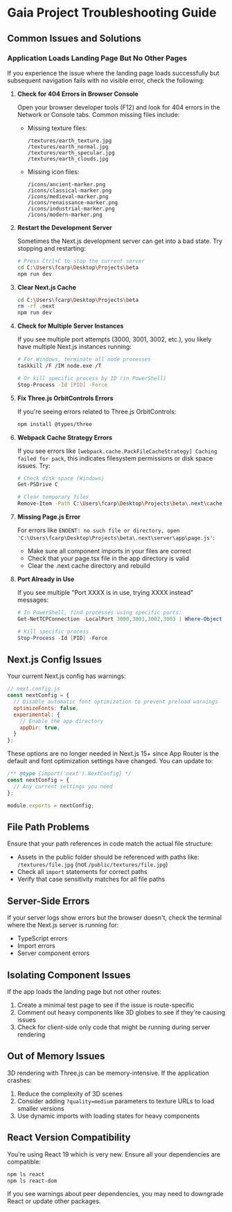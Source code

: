 # Gaia Project Troubleshooting Guide

## Common Issues and Solutions

### Application Loads Landing Page But No Other Pages

If you experience the issue where the landing page loads successfully but subsequent navigation fails with no visible error, check the following:

1. **Check for 404 Errors in Browser Console**

   Open your browser developer tools (F12) and look for 404 errors in the Network or Console tabs. Common missing files include:
   
   - Missing texture files: 
     ```
     /textures/earth_texture.jpg
     /textures/earth_normal.jpg
     /textures/earth_specular.jpg
     /textures/earth_clouds.jpg
     ```
   
   - Missing icon files:
     ```
     /icons/ancient-marker.png
     /icons/classical-marker.png
     /icons/medieval-marker.png
     /icons/renaissance-marker.png
     /icons/industrial-marker.png
     /icons/modern-marker.png
     ```

2. **Restart the Development Server**

   Sometimes the Next.js development server can get into a bad state. Try stopping and restarting:
   
   ```bash
   # Press Ctrl+C to stop the current server
   cd C:\Users\fcarp\Desktop\Projects\beta
   npm run dev
   ```

3. **Clear Next.js Cache**

   ```bash
   cd C:\Users\fcarp\Desktop\Projects\beta
   rm -rf .next
   npm run dev
   ```

4. **Check for Multiple Server Instances**

   If you see multiple port attempts (3000, 3001, 3002, etc.), you likely have multiple Next.js instances running:
   
   ```bash
   # For Windows, terminate all node processes
   taskkill /F /IM node.exe /T
   
   # Or kill specific process by ID (in PowerShell)
   Stop-Process -Id [PID] -Force
   ```

5. **Fix Three.js OrbitControls Errors**

   If you're seeing errors related to Three.js OrbitControls:
   
   ```bash
   npm install @types/three
   ```

6. **Webpack Cache Strategy Errors**

   If you see errors like `[webpack.cache.PackFileCacheStrategy] Caching failed for pack`, this indicates filesystem permissions or disk space issues. Try:
   
   ```bash
   # Check disk space (Windows)
   Get-PSDrive C
   
   # Clear temporary files
   Remove-Item -Path C:\Users\fcarp\Desktop\Projects\beta\.next\cache -Recurse -Force
   ```

7. **Missing Page.js Error**

   For errors like `ENOENT: no such file or directory, open 'C:\Users\fcarp\Desktop\Projects\beta\.next\server\app\page.js'`:
   
   - Make sure all component imports in your files are correct
   - Check that your page.tsx file in the app directory is valid
   - Clear the .next cache directory and rebuild

8. **Port Already in Use**

   If you see multiple "Port XXXX is in use, trying XXXX instead" messages:
   
   ```powershell
   # In PowerShell, find processes using specific ports:
   Get-NetTCPConnection -LocalPort 3000,3001,3002,3003 | Where-Object State -eq Listen

   # Kill specific process
   Stop-Process -Id [PID] -Force
   ```

## Next.js Config Issues

Your current Next.js config has warnings:

```javascript
// next.config.js
const nextConfig = {
  // Disable automatic font optimization to prevent preload warnings
  optimizeFonts: false,
  experimental: {
    // Enable the app directory 
    appDir: true,
  }
};
```

These options are no longer needed in Next.js 15+ since App Router is the default and font optimization settings have changed. You can update to:

```javascript
/** @type {import('next').NextConfig} */
const nextConfig = {
  // Any current settings you need
};

module.exports = nextConfig;
```

## File Path Problems

Ensure that your path references in code match the actual file structure:

- Assets in the public folder should be referenced with paths like: `/textures/file.jpg` (not `/public/textures/file.jpg`)
- Check all `import` statements for correct paths
- Verify that case sensitivity matches for all file paths

## Server-Side Errors

If your server logs show errors but the browser doesn't, check the terminal where the Next.js server is running for:

- TypeScript errors
- Import errors
- Server component errors

## Isolating Component Issues

If the app loads the landing page but not other routes:

1. Create a minimal test page to see if the issue is route-specific
2. Comment out heavy components like 3D globes to see if they're causing issues
3. Check for client-side only code that might be running during server rendering

## Out of Memory Issues

3D rendering with Three.js can be memory-intensive. If the application crashes:

1. Reduce the complexity of 3D scenes
2. Consider adding `?quality=medium` parameters to texture URLs to load smaller versions
3. Use dynamic imports with loading states for heavy components

## React Version Compatibility

You're using React 19 which is very new. Ensure all your dependencies are compatible:

```bash
npm ls react
npm ls react-dom
```

If you see warnings about peer dependencies, you may need to downgrade React or update other packages. 